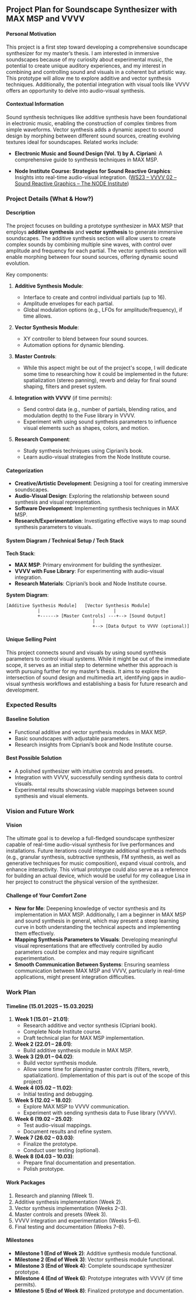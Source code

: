 ## Project Plan for Soundscape Synthesizer with MAX MSP and VVVV

#### **Personal Motivation**

This project is a first step toward developing a comprehensive soundscape synthesizer for my master’s thesis. I am interested in immersive soundscapes because of my curiosity about experimental music, the potential to create unique auditory experiences, and my interest in combining and controlling sound and visuals in a coherent but artistic way. This prototype will allow me to explore additive and vector synthesis techniques. Additionally, the potential integration with visual tools like VVVV offers an opportunity to delve into audio-visual synthesis.

#### **Contextual Information**

Sound synthesis techniques like additive synthesis have been foundational in electronic music, enabling the construction of complex timbres from simple waveforms. Vector synthesis adds a dynamic aspect to sound design by morphing between different sound sources, creating evolving textures ideal for soundscapes. Related works include:

- **Electronic Music and Sound Design (Vol. 1) by A. Cipriani**: A comprehensive guide to synthesis techniques in MAX MSP.

- **Node Institute Course: Strategies for Sound Reactive Graphics**: Insights into real-time audio-visual integration. ([WS23 – VVVV 02 – Sound Reactive Graphics – The NODE Institute](https://thenodeinstitute.org/courses/ws23-vvvv-02-how-to-control-everything-through-sound/))

  

### **Project Details (What & How?)**

#### **Description**

The project focuses on building a prototype synthesizer in MAX MSP that employs **additive synthesis** and **vector synthesis** to generate immersive soundscapes. The additive synthesis section will allow users to create complex sounds by combining multiple sine waves, with control over amplitude and frequency for each partial. The vector synthesis section will enable morphing between four sound sources, offering dynamic sound evolution.

Key components:

1. **Additive Synthesis Module**:
   - Interface to create and control individual partials (up to 16).
   - Amplitude envelopes for each partial.
   - Global modulation options (e.g., LFOs for amplitude/frequency), if time allows.
2. **Vector Synthesis Module**:
   - XY controller to blend between four sound sources.
   - Automation options for dynamic blending.
3. **Master Controls**:
   - While this aspect might be out of the project's scope, I will dedicate some time to researching how it could be implemented in the future: spatialization (stereo panning), reverb and delay for final sound shaping, filters and preset system.



1. **Integration with VVVV** (if time permits):
   - Send control data (e.g., number of partials, blending ratios, and modulation depth) to the Fuse library in VVVV.
   - Experiment with using sound synthesis parameters to influence visual elements such as shapes, colors, and motion.
2. **Research Component**:
   - Study synthesis techniques using Cipriani’s book.
   - Learn audio-visual strategies from the Node Institute course.

#### **Categorization**

- **Creative/Artistic Development**: Designing a tool for creating immersive soundscapes.
- **Audio-Visual Design**: Exploring the relationship between sound synthesis and visual representation.
- **Software Development**: Implementing synthesis techniques in MAX MSP.
- **Research/Experimentation**: Investigating effective ways to map sound synthesis parameters to visuals.

#### **System Diagram / Technical Setup / Tech Stack**

**Tech Stack**:

- **MAX MSP**: Primary environment for building the synthesizer.
- **VVVV with Fuse Library**: For experimenting with audio-visual integration.
- **Research Materials**: Cipriani’s book and Node Institute course.

**System Diagram**:

```
[Additive Synthesis Module]   [Vector Synthesis Module]
            |                            |
            +------> [Master Controls] ---+--> [Sound Output]
                                 |
                                 +--> [Data Output to VVVV (optional)]
```

#### **Unique Selling Point**

This project connects sound and visuals by using sound synthesis parameters to control visual systems. While it might be out of the immediate scope, it serves as an initial step to determine whether this approach is worth pursuing further for my master’s thesis. It aims to explore the intersection of sound design and multimedia art, identifying gaps in audio-visual synthesis workflows and establishing a basis for future research and development.

### **Expected Results**

#### **Baseline Solution**

- Functional additive and vector synthesis modules in MAX MSP.
- Basic soundscapes with adjustable parameters.
- Research insights from Cipriani’s book and Node Institute course.

#### **Best Possible Solution**

- A polished synthesizer with intuitive controls and presets.
- Integration with VVVV, successfully sending synthesis data to control visuals.
- Experimental results showcasing viable mappings between sound synthesis and visual elements.

### **Vision and Future Work**

#### **Vision**

The ultimate goal is to develop a full-fledged soundscape synthesizer capable of real-time audio-visual synthesis for live performances and installations. Future iterations could integrate additional synthesis methods (e.g., granular synthesis, subtractive synthesis, FM synthesis, as well as generative techniques for music composition), expand visual controls, and enhance interactivity. This virtual prototype could also serve as a reference for building an actual device, which would be useful for my colleague Lisa in her project to construct the physical version of the synthesizer.

#### **Challenge of Your Comfort Zone**

- **New for Me**: Deepening knowledge of vector synthesis and its implementation in MAX MSP. Additionally, I am a beginner in MAX MSP and sound synthesis in general, which may present a steep learning curve in both understanding the technical aspects and implementing them effectively. 
- **Mapping Synthesis Parameters to Visuals**: Developing meaningful visual representations that are effectively controlled by audio parameters could be complex and may require significant experimentation.
- **Smooth Communication Between Systems**: Ensuring seamless communication between MAX MSP and VVVV, particularly in real-time applications, might present integration difficulties.

### **Work Plan**

#### **Timeline (15.01.2025 – 15.03.2025)**

1. **Week 1 (15.01 – 21.01)**:
   - Research additive and vector synthesis (Cipriani book).
   - Complete Node Institute course.
   - Draft technical plan for MAX MSP implementation.
2. **Week 2 (22.01 – 28.01)**:
   - Build additive synthesis module in MAX MSP.
3. **Week 3 (29.01 – 04.02)**:
   - Build vector synthesis module.
   - Allow some time for planning master controls (filters, reverb, spatialization). (implementation of this part is out of the scope of this project)
4. **Week 4 (05.02 – 11.02)**:
   - Initial testing and debugging.
5. **Week 5 (12.02 – 18.02)**:
   - Explore MAX MSP to VVVV communication.
   - Experiment with sending synthesis data to Fuse library (VVVV).
6. **Week 6 (19.02 – 25.02)**:
   - Test audio-visual mappings.
   - Document results and refine system.
7. **Week 7 (26.02 – 03.03)**:
   - Finalize the prototype.
   - Conduct user testing (optional).
8. **Week 8 (04.03 – 10.03)**:
   - Prepare final documentation and presentation.
   - Polish prototype.

#### **Work Packages**

1. Research and planning (Week 1).
2. Additive synthesis implementation (Week 2).
3. Vector synthesis implementation (Weeks 2–3).
4. Master controls and presets (Week 3).
5. VVVV integration and experimentation (Weeks 5–6).
6. Final testing and documentation (Weeks 7–8).

#### **Milestones**

- **Milestone 1 (End of Week 2)**: Additive synthesis module functional.
- **Milestone 2 (End of Week 3)**: Vector synthesis module functional.
- **Milestone 3 (End of Week 4)**: Complete soundscape synthesizer prototype.
- **Milestone 4 (End of Week 6)**: Prototype integrates with VVVV (if time permits).
- **Milestone 5 (End of Week 8)**: Finalized prototype and documentation.

